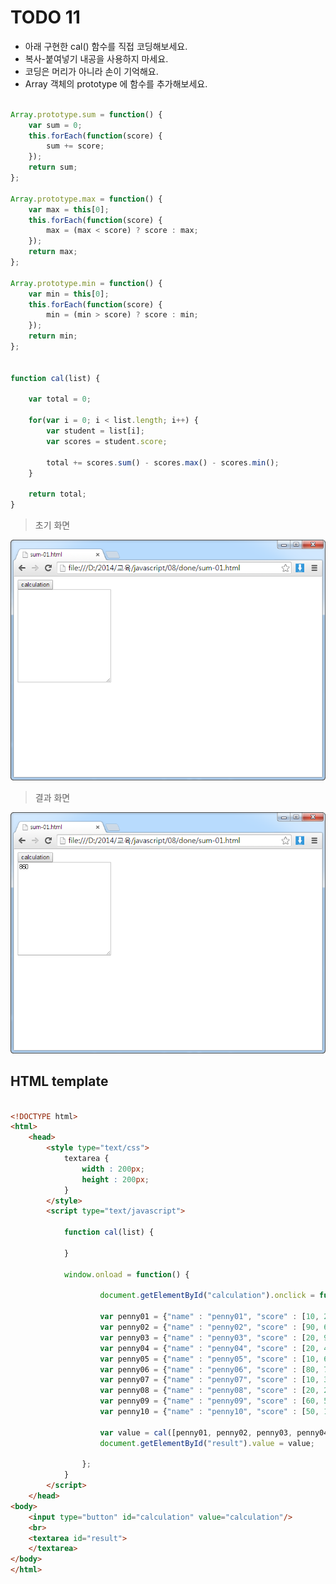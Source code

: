 ﻿TODO 11
========

* 아래 구현한 cal() 함수를 직접 코딩해보세요.
* 복사-붙여넣기 내공을 사용하지 마세요.
* 코딩은 머리가 아니라 손이 기억해요.
* Array 객체의 prototype 에 함수를 추가해보세요.

```javascript

Array.prototype.sum = function() {
	var sum = 0;
	this.forEach(function(score) {
		sum += score;					
	});					
	return sum;	
};

Array.prototype.max = function() {
	var max = this[0];
	this.forEach(function(score) {
		max = (max < score) ? score : max; 					
	});					
	return max;	
};

Array.prototype.min = function() {
	var min = this[0];
	this.forEach(function(score) {
		min = (min > score) ? score : min;					
	});					
	return min;	
};
	
	
function cal(list) {
	
	var total = 0;
	
	for(var i = 0; i < list.length; i++) {
		var student = list[i];
		var scores = student.score;
		
		total += scores.sum() - scores.max() - scores.min();
	}
					
	return total;
}			

```

> 초기 화면

![TODO11](https://raw.githubusercontent.com/lightsh/jsstudy/master/08/todo/images/todo_01.png)


>  결과 화면

![TODO11](https://raw.githubusercontent.com/lightsh/jsstudy/master/08/todo/images/todo_01_result.png)

## HTML template

```html

<!DOCTYPE html> 
<html>
	<head>
		<style type="text/css">
			textarea {
				width : 200px;
				height : 200px;
			}
		</style>
		<script type="text/javascript">
		
			function cal(list) {
			
			}
			
			window.onload = function() {
			
					document.getElementById("calculation").onclick = function() {
					
					var penny01 = {"name" : "penny01", "score" : [10, 20, 30, 50]};
					var penny02 = {"name" : "penny02", "score" : [90, 60, 50, 20]};
					var penny03 = {"name" : "penny03", "score" : [20, 90, 50, 80]};
					var penny04 = {"name" : "penny04", "score" : [20, 40, 50, 80]};
					var penny05 = {"name" : "penny05", "score" : [10, 60, 20, 70]};
					var penny06 = {"name" : "penny06", "score" : [80, 70, 60, 50]};
					var penny07 = {"name" : "penny07", "score" : [10, 30, 40, 90]};
					var penny08 = {"name" : "penny08", "score" : [20, 20, 90, 40]};
					var penny09 = {"name" : "penny09", "score" : [60, 50, 20, 10]};
					var penny10 = {"name" : "penny10", "score" : [50, 10, 80, 20]};
					
					var value = cal([penny01, penny02, penny03, penny04, penny05, penny06, penny07, penny08, penny09, penny10]);
					document.getElementById("result").value = value;
					
				};
			}			
		</script>
	</head>
<body>               
	<input type="button" id="calculation" value="calculation"/>
    <br>	
    <textarea id="result">
	</textarea>
</body>
</html>

```
